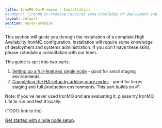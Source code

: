 ```yaml
---
title: IronMQ On-Premise - Installation
#summary: "IronMQ On-Premise requires some knowledge of deployment and server management. If you do not possess these skills please schedule a consultation with our team"
layout: default
section: mq-on-premise
---
```


This section will guide you through the installation of a complete High Availability IronMQ
configuration. Installation will require some knowledge of deployment and systems
administration. If you don't have these skills, please schedule a consultation with our
team.

This guide is split into two parts:

1. [Setting up a full-featured single node](/mq/3/on-premise/installation/single.html) - good for small staging environments
2. [Completing the HA setup by adding more nodes](/mq/3/on-premise/installation/ha.html) - good for larger staging and full
production environments. This part builds on #1

Note: If you've never used IronMQ and are evaluating it, please try IronMQ Lite
to run and test it locally.

(TODO: link to lite)

[Get started with single node setup](/mq/3/on-premise/installation/single.html).
